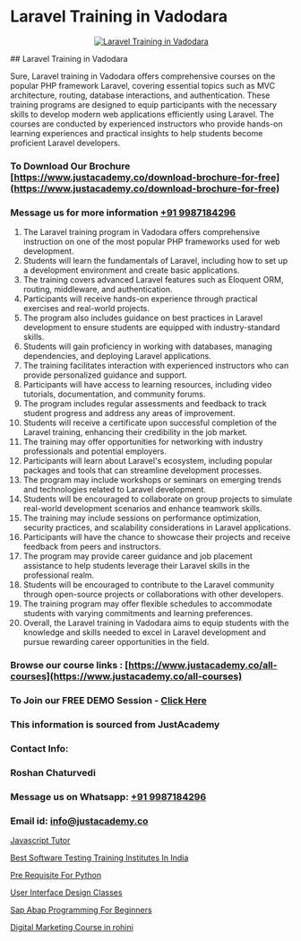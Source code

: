 # Laravel Training in Vadodara

<p align="center">
  <a href="https://justacademy.co/storage2/course_image/1676637388_course_image.webp">
    <img src="https://justacademy.co/course-detail/laravel-training" alt="Laravel Training in Vadodara">
  </a>
</p>
## Laravel Training in Vadodara

Sure, Laravel training in Vadodara offers comprehensive courses on the popular PHP framework Laravel, covering essential topics such as MVC architecture, routing, database interactions, and authentication. These training programs are designed to equip participants with the necessary skills to develop modern web applications efficiently using Laravel. The courses are conducted by experienced instructors who provide hands-on learning experiences and practical insights to help students become proficient Laravel developers.
### To Download Our Brochure [https://www.justacademy.co/download-brochure-for-free](https://www.justacademy.co/download-brochure-for-free)
### Message us for more information [+91 9987184296](https://api.whatsapp.com/send?phone=919987184296)
1) The Laravel training program in Vadodara offers comprehensive instruction on one of the most popular PHP frameworks used for web development.
2) Students will learn the fundamentals of Laravel, including how to set up a development environment and create basic applications.
3) The training covers advanced Laravel features such as Eloquent ORM, routing, middleware, and authentication.
4) Participants will receive hands-on experience through practical exercises and real-world projects.
5) The program also includes guidance on best practices in Laravel development to ensure students are equipped with industry-standard skills.
6) Students will gain proficiency in working with databases, managing dependencies, and deploying Laravel applications.
7) The training facilitates interaction with experienced instructors who can provide personalized guidance and support.
8) Participants will have access to learning resources, including video tutorials, documentation, and community forums.
9) The program includes regular assessments and feedback to track student progress and address any areas of improvement.
10) Students will receive a certificate upon successful completion of the Laravel training, enhancing their credibility in the job market.
11) The training may offer opportunities for networking with industry professionals and potential employers.
12) Participants will learn about Laravel's ecosystem, including popular packages and tools that can streamline development processes.
13) The program may include workshops or seminars on emerging trends and technologies related to Laravel development.
14) Students will be encouraged to collaborate on group projects to simulate real-world development scenarios and enhance teamwork skills.
15) The training may include sessions on performance optimization, security practices, and scalability considerations in Laravel applications.
16) Participants will have the chance to showcase their projects and receive feedback from peers and instructors.
17) The program may provide career guidance and job placement assistance to help students leverage their Laravel skills in the professional realm.
18) Students will be encouraged to contribute to the Laravel community through open-source projects or collaborations with other developers.
19) The training program may offer flexible schedules to accommodate students with varying commitments and learning preferences.
20) Overall, the Laravel training in Vadodara aims to equip students with the knowledge and skills needed to excel in Laravel development and pursue rewarding career opportunities in the field.

### Browse our course links : [https://www.justacademy.co/all-courses](https://www.justacademy.co/all-courses) 
### To Join our FREE DEMO Session - [Click Here](https://www.justacademy.co/register-for-course-demo)


### This information is sourced from JustAcademy
### Contact Info:
### Roshan Chaturvedi
### Message us on Whatsapp: [+91 9987184296](https://api.whatsapp.com/send?phone=919987184296)
### Email id: [info@justacademy.co](mailto:info@justacademy.co)
                
[Javascript Tutor](https://www.linkedin.com/pulse/javascript-tutor-justacademy-ahmedabad-jdsye?trackingId=L%2BiLDWqa1tFYJDfNVEbXLg%3D%3D&lipi=urn%3Ali%3Apage%3Ad_flagship3_company_admin%3BaDgp3xTAQPe9zxsqrS35EA%3D%3D)

[Best Software Testing Training Institutes In India](https://www.linkedin.com/pulse/best-software-testing-training-institutes-india-justacademy-mumbai-2wvyc?trackingId=HSPQ%2FRUOtywDndelJN%2BzNQ%3D%3D&lipi=urn%3Ali%3Apage%3Ad_flagship3_showcase_admin%3B4hzOhjOyRsS4BMzXWRzbRw%3D%3D)

[Pre Requisite For Python](https://medium.com/@akanshapatil/pre-requisite-for-python-e2582a4c1740)

[User Interface Design Classes](https://medium.com/@negishivu99/user-interface-design-classes-fedebd5e94ac)

[Sap Abap Programming For Beginners](https://justacademyin.github.io/justacademy/sap-abap-programming-for-beginners)

[Digital Marketing Course in rohini](https://justacademyin.github.io/justacademy/digital-marketing-course-in-rohini)

